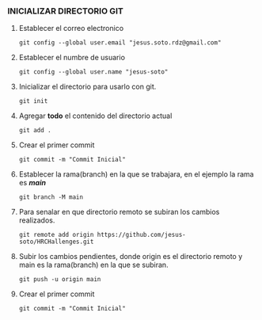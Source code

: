 ### INICIALIZAR  DIRECTORIO GIT

1. Establecer el correo electronico

   ```
   git config --global user.email "jesus.soto.rdz@gmail.com"
   ```
2. Establecer el numbre de usuario

   ```
   git config --global user.name "jesus-soto"
   ```
3. Inicializar el directorio para usarlo con git.

   ```
   git init
   ```
4. Agregar **todo** el contenido del directorio actual

   ```
   git add .
   ```
5. Crear el primer commit

   ```
   git commit -m "Commit Inicial"
   ```
6. Establecer la rama(branch) en la que se trabajara, en el ejemplo la rama es ***main***

   ```
   git branch -M main
   ```
7. Para senalar en que directorio remoto se subiran los cambios realizados.

   ```
   git remote add origin https://github.com/jesus-soto/HRCHallenges.git
   ```
8. Subir los cambios pendientes, donde origin es el directorio remoto y main es la rama(branch) en la que se subiran.

   ```
   git push -u origin main
   ```
9. Crear el primer commit

   ```
   git commit -m "Commit Inicial"
   ```
